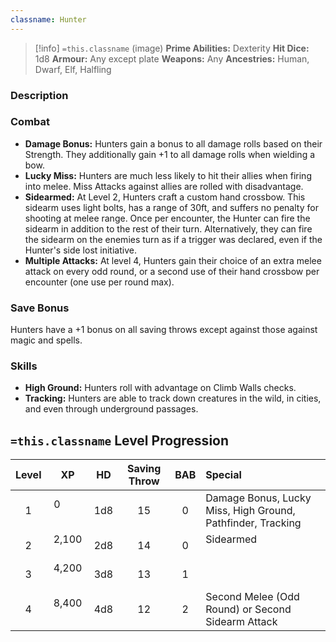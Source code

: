 ```yaml
---
classname: Hunter
---
```


 >[!info] `=this.classname`  (image)
**Prime Abilities:** Dexterity
**Hit Dice:** 1d8
**Armour:** Any except plate
**Weapons:** Any
**Ancestries:** Human, Dwarf, Elf, Halfling 



  
### Description


### Combat

- **Damage Bonus:** Hunters gain a bonus to all damage rolls based on their Strength. They additionally gain +1 to all damage rolls when wielding a bow.
- **Lucky Miss:** Hunters are much less likely to hit their allies when firing into melee. Miss Attacks against allies are rolled with disadvantage.
- **Sidearmed:** At Level 2, Hunters craft a custom hand crossbow. This sidearm uses light bolts, has a range of 30ft, and suffers no penalty for shooting at melee range. Once per encounter, the Hunter can fire the sidearm in addition to the rest of their turn. Alternatively, they can fire the sidearm on the enemies turn as if a trigger was declared, even if the Hunter's side lost initiative.
- **Multiple Attacks:** At level 4, Hunters gain their choice of an extra melee attack on every odd round, or a second use of their hand crossbow per encounter (one use per round max).

### Save Bonus
Hunters have a +1 bonus on all saving throws except against those against magic and spells.


### Skills

- **High Ground:** Hunters roll with advantage on Climb Walls checks.
- **Tracking:** Hunters are able to track down creatures in the wild, in cities, and even through underground passages.



## `=this.classname` Level Progression


| **Level** | **XP** | **HD** | **Saving Throw** | **BAB** | **Special** |
|:-:|:----------:|:---:|:--:|:-:|:----------------------------------------------------------------|
| 1 | 0          | 1d8 | 15 | 0 | Damage Bonus, Lucky Miss, High Ground, Pathfinder, Tracking     |
| 2 | 2,100      | 2d8 | 14 | 0 | Sidearmed                                                       |
| 3 | 4,200      | 3d8 | 13 | 1 |                                                                 |
| 4 | 8,400      | 4d8 | 12 | 2 | Second Melee (Odd Round) or Second Sidearm Attack               |
